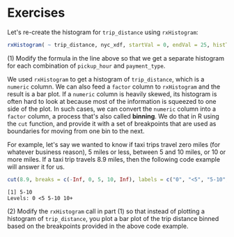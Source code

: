 # Exercises

Let's re-create the histogram for `trip_distance` using `rxHistogram`:

```R
rxHistogram( ~ trip_distance, nyc_xdf, startVal = 0, endVal = 25, histType = "Percent", numBreaks = 20)
```

(1) Modify the formula in the line above so that we get a separate histogram for each combination of `pickup_hour` and `payment_type`.

We used `rxHistogram` to get a histogram of `trip_distance`, which is a `numeric` column. We can also feed a `factor` column to `rxHistogram` and the result is a bar plot. If a `numeric` column is heavily skewed, its histogram is often hard to look at because most of the information is squeezed to one side of the plot. In such cases, we can convert the `numeric` column into a `factor` column, a process that's also called **binning**. We do that in R using the `cut` function, and provide it with a set of breakpoints that are used as boundaries for moving from one bin to the next.

For example, let's say we wanted to know if taxi trips travel zero miles (for whatever business reason), 5 miles or less, between 5 and 10 miles, or 10 or more miles. If a taxi trip travels 8.9 miles, then the following code example will answer it for us.

```R
cut(8.9, breaks = c(-Inf, 0, 5, 10, Inf), labels = c("0", "<5", "5-10", "10+"))
```

```Rout
[1] 5-10
Levels: 0 <5 5-10 10+
```

(2) Modify the `rxHistogram` call in part (1) so that instead of plotting a histogram of `trip_distance`, you plot a bar plot of the trip distance binned based on the breakpoints provided in the above code example.